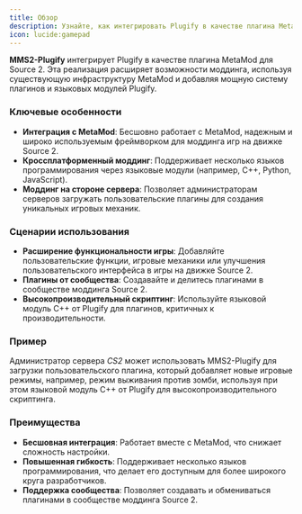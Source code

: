 ```yaml
---
title: Обзор
description: Узнайте, как интегрировать Plugify в качестве плагина Metamod для игр на движке Source 2, таких как CS2 и Deadlock, расширяя возможности моддинга.
icon: lucide:gamepad
---
```


**MMS2-Plugify** интегрирует Plugify в качестве плагина MetaMod для Source 2. Эта реализация расширяет возможности моддинга, используя существующую инфраструктуру MetaMod и добавляя мощную систему плагинов и языковых модулей Plugify.

### Ключевые особенности
- **Интеграция с MetaMod**: Бесшовно работает с MetaMod, надежным и широко используемым фреймворком для моддинга игр на движке Source 2.
- **Кроссплатформенный моддинг**: Поддерживает несколько языков программирования через языковые модули (например, C++, Python, JavaScript).
- **Моддинг на стороне сервера**: Позволяет администраторам серверов загружать пользовательские плагины для создания уникальных игровых механик.

### Сценарии использования
- **Расширение функциональности игры**: Добавляйте пользовательские функции, игровые механики или улучшения пользовательского интерфейса в игры на движке Source 2.
- **Плагины от сообщества**: Создавайте и делитесь плагинами в сообществе моддинга Source 2.
- **Высокопроизводительный скриптинг**: Используйте языковой модуль C++ от Plugify для плагинов, критичных к производительности.

### Пример
Администратор сервера *CS2* может использовать MMS2-Plugify для загрузки пользовательского плагина, который добавляет новые игровые режимы, например, режим выживания против зомби, используя при этом языковой модуль C++ от Plugify для высокопроизводительного скриптинга.

### Преимущества
- **Бесшовная интеграция**: Работает вместе с MetaMod, что снижает сложность настройки.
- **Повышенная гибкость**: Поддерживает несколько языков программирования, что делает его доступным для более широкого круга разработчиков.
- **Поддержка сообщества**: Позволяет создавать и обмениваться плагинами в сообществе моддинга Source 2.